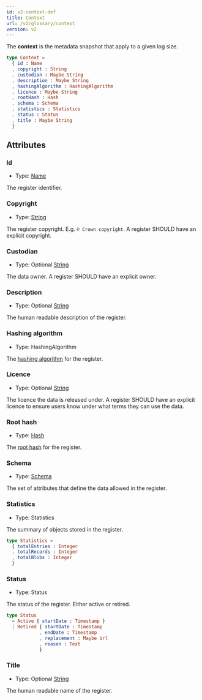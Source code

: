 ```yaml
---
id: v2-context-def
title: Context
url: /v2/glossary/context
version: v2
---
```


The **context** is the metadata snapshot that apply to a given log size.

```elm
type Context =
  { id : Name
  , copyright : String
  , custodian : Maybe String
  , description : Maybe String
  , hashingAlgorithm : HashingAlgorithm
  , licence : Maybe String
  , rootHash : Hash
  , schema : Schema
  , statistics : Statistics
  , status : Status
  , title : Maybe String
  }
```

## Attributes

### Id

* Type: [Name](/datatypes/name)

The register identifier.

### Copyright

* Type: [String](/datatypes/string)

The register copyright. E.g. `© Crown copyright`. A register SHOULD have
an explicit copyright.

### Custodian

* Type: Optional [String](/datatypes/string)

The data owner. A register SHOULD have an explicit owner.

### Description

* Type: Optional [String](/datatypes/string)

The human readable description of the register.

### Hashing algorithm

* Type: HashingAlgorithm

The [hashing algorithm](/glossary/hashing-algorithm) for the register.

### Licence

* Type: Optional [String](/datatypes/string)

The licence the data is released under. A register SHOULD have an explicit
licence to ensure users know under what terms they can use the data.

### Root hash

* Type: [Hash](/datatypes/hash)

The [root hash](/glossary/digital-proof#root-hash) for the register.

### Schema

* Type: [Schema](/glosasry/schema)

The set of attributes that define the data allowed in the register.

### Statistics

* Type: Statistics

The summary of objects stored in the register.

```elm
type Statistics =
  { totalEntries : Integer
  , totalRecords : Integer
  , totalBlobs : Integer
  }
```

### Status

* Type: Status

The status of the register. Either active or retired.

```elm
type Status
  = Active { startDate : Timestamp }
  | Retired { startDate : Timestamp
            , endDate : Timestamp
            , replacement : Maybe Url
            , reason : Text
            }
```

### Title

* Type: Optional [String](/datatypes/string)

The human readable name of the register.
